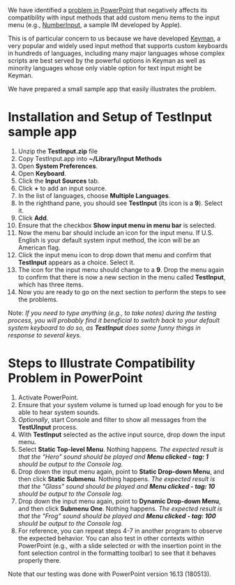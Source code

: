 We have identified a [problem in PowerPoint](https://github.com/keymanapp/keyman/issues/687) that negatively affects its
compatibility with input methods that add custom menu items to the input menu (e.g., [NumberInput](https://developer.apple.com/library/content/samplecode/NumberInput_IMKit_Sample/Introduction/Intro.html), a sample IM developed by Apple).

This is of particular concern to us because we have developed [Keyman](keyman.com), a very popular and widely used input method that supports custom keyboards in hundreds of languages, including many major languages whose complex scripts are best served by the powerful options in Keyman as well as minority languages whose only viable option for text input might be Keyman.

We have prepared a small sample app that easily illustrates the problem.

# Installation and Setup of TestInput sample app

1. Unzip the **TestInput.zip** file
2. Copy TestInput.app into **~/Library/Input Methods**
3. Open **System Preferences**.
4. Open **Keyboard**.
5. Click the **Input Sources** tab.
6. Click **+** to add an input source.
7. In the list of languages, choose **Multiple Languages**.
8. In the righthand pane, you should see **TestInput** (its icon is a **9**). Select it. 
9. Click **Add**.
10. Ensure that the checkbox **Show input menu in menu bar** is selected.
11. Now the menu bar should include an icon for the input menu. If U.S. English is your default system input method, the icon will be an American flag.
12. Click the input menu icon to drop down that menu and confirm that **TestInput** appears as a choice. Select it.
13. The icon for the input menu should change to a **9**. Drop the menu again to confirm that there is now a new section in the menu called **TestInput**, which has three items.
14. Now you are ready to go on the next section to perform the steps to see the problems.

Note: _If you need to type anything (e.g., to take notes) during the testing process, you will probably find it beneficial to switch back to your default system keyboard to do so, as **TestInput** does some funny things in response to several keys._

# Steps to Illustrate Compatibility Problem in PowerPoint

1. Activate PowerPoint.
2. Ensure that your system volume is turned up load enough for you to be able to hear system sounds.
3. _Optionally_, start Console and filter to show all messages from the **TestUInput** process.
4. With **TestInput** selected as the active input source, drop down the input menu.
5. Select **Static Top-level Menu**. Nothing happens. _The expected result is that the "Hero" sound should be played and **Menu clicked - tag: 1** should be output to the Console log._
6. Drop down the input menu again, point to **Static Drop-down Menu**, and then click **Static Submenu**. Nothing happens. _The expected result is that the "Glass" sound should be played and **Menu clicked - tag: 10** should be output to the Console log._
7. Drop down the input menu again, point to **Dynamic Drop-down Menu**, and then click **Submenu One**. Nothing happens. _The expected result is that the "Frog" sound should be played and **Menu clicked - tag: 100** should be output to the Console log._
8. For reference, you can repeat steps 4-7 in another program to observe the expected behavior. You can also test in other contexts within PowerPoint (e.g., with a slide selected or with the insertion point in the font selection control in the formatting toolbar) to see that it behaves properly there.

Note that our testing was done with PowerPoint version 16.13 (180513).

